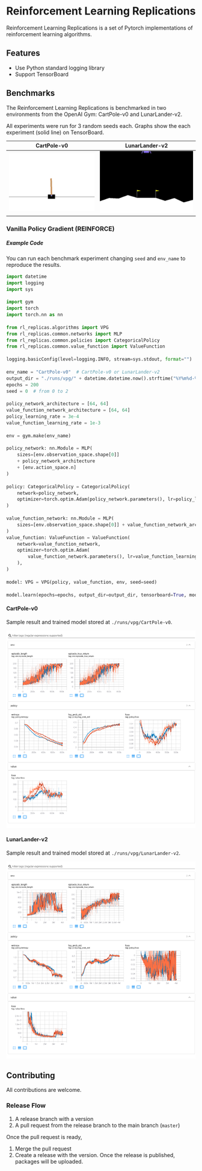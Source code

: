 # Reinforcement Learning Replications
Reinforcement Learning Replications is a set of Pytorch implementations of reinforcement learning algorithms.


## Features

- Use Python standard logging library
- Support TensorBoard


## Benchmarks

The Reinforcement Learning Replications is benchmarked in two environments from the OpenAI Gym: CartPole-v0 and LunarLander-v2.

All experiments were run for 3 random seeds each. Graphs show the each experiment (solid line) on TensorBoard.

|               CartPole-v0              |                LunarLander-v2                |
|:--------------------------------------:|:--------------------------------------------:|
| ![CartPole-v0](https://raw.githubusercontent.com/yamatokataoka/reinforcement-learning-replications/master/docs/CartPole-v0.gif) | ![LunarLander-v2](https://raw.githubusercontent.com/yamatokataoka/reinforcement-learning-replications/master/docs/LunarLander-v2.gif) |

### Vanilla Policy Gradient (REINFORCE)

##### Example Code

You can run each benchmark experiment changing `seed` and `env_name` to reproduce the results.

```python
import datetime
import logging
import sys

import gym
import torch
import torch.nn as nn

from rl_replicas.algorithms import VPG
from rl_replicas.common.networks import MLP
from rl_replicas.common.policies import CategoricalPolicy
from rl_replicas.common.value_function import ValueFunction

logging.basicConfig(level=logging.INFO, stream=sys.stdout, format="")

env_name = "CartPole-v0"  # CartPole-v0 or LunarLander-v2
output_dir = "./runs/vpg/" + datetime.datetime.now().strftime("%Y%m%d-%H%M%S")
epochs = 200
seed = 0  # from 0 to 2

policy_network_architecture = [64, 64]
value_function_network_architecture = [64, 64]
policy_learning_rate = 3e-4
value_function_learning_rate = 1e-3

env = gym.make(env_name)

policy_network: nn.Module = MLP(
    sizes=[env.observation_space.shape[0]]
    + policy_network_architecture
    + [env.action_space.n]
)

policy: CategoricalPolicy = CategoricalPolicy(
    network=policy_network,
    optimizer=torch.optim.Adam(policy_network.parameters(), lr=policy_learning_rate),
)

value_function_network: nn.Module = MLP(
    sizes=[env.observation_space.shape[0]] + value_function_network_architecture + [1]
)
value_function: ValueFunction = ValueFunction(
    network=value_function_network,
    optimizer=torch.optim.Adam(
        value_function_network.parameters(), lr=value_function_learning_rate
    ),
)

model: VPG = VPG(policy, value_function, env, seed=seed)

model.learn(epochs=epochs, output_dir=output_dir, tensorboard=True, model_saving=True)
```


#### CartPole-v0

Sample result and trained model stored at `./runs/vpg/CartPole-v0`.

![CartPole-v0 with VPG](https://raw.githubusercontent.com/yamatokataoka/reinforcement-learning-replications/master/docs/vpg/CartPole-v0_3seeds.png)

#### LunarLander-v2

Sample result and trained model stored at `./runs/vpg/LunarLander-v2`.

![CartPole-v0 with VPG](https://raw.githubusercontent.com/yamatokataoka/reinforcement-learning-replications/master/docs/vpg/LunarLander-v2_3seeds.png)


## Contributing

All contributions are welcome.

### Release Flow

1. A release branch with a version
1. A pull request from the release branch to the main branch (`master`)

Once the pull request is ready,

1. Merge the pull request
1. Create a release with the version. Once the release is published, packages will be uploaded.
